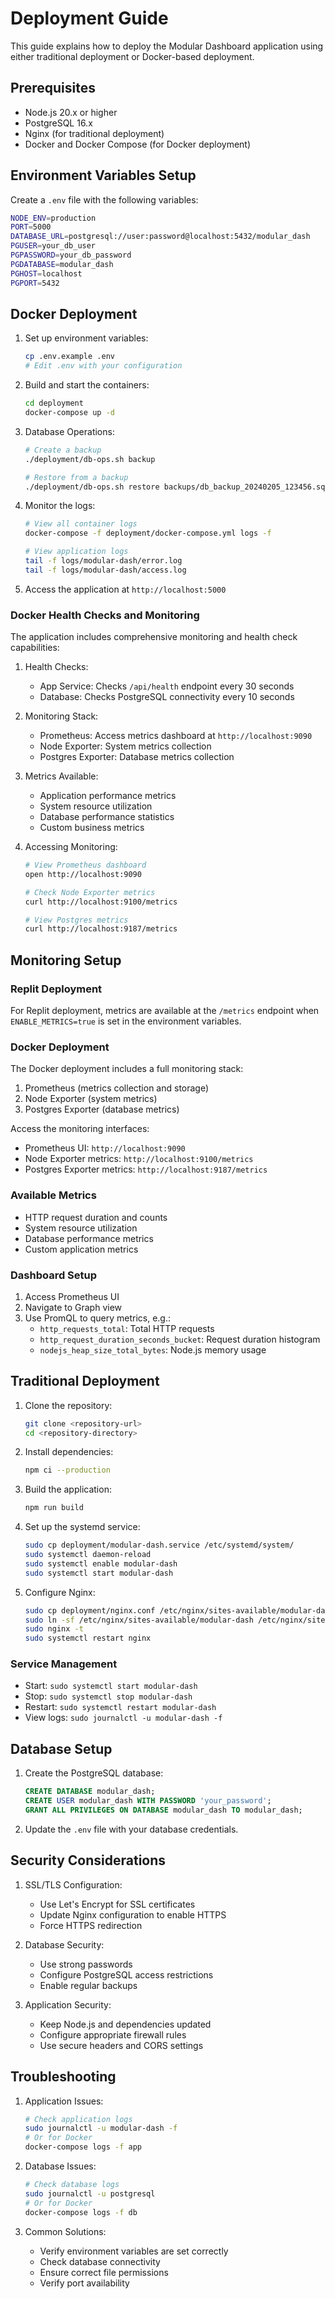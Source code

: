 # Deployment Guide

This guide explains how to deploy the Modular Dashboard application using either traditional deployment or Docker-based deployment.

## Prerequisites

- Node.js 20.x or higher
- PostgreSQL 16.x
- Nginx (for traditional deployment)
- Docker and Docker Compose (for Docker deployment)

## Environment Variables Setup

Create a `.env` file with the following variables:

```bash
NODE_ENV=production
PORT=5000
DATABASE_URL=postgresql://user:password@localhost:5432/modular_dash
PGUSER=your_db_user
PGPASSWORD=your_db_password
PGDATABASE=modular_dash
PGHOST=localhost
PGPORT=5432
```

## Docker Deployment

1. Set up environment variables:
   ```bash
   cp .env.example .env
   # Edit .env with your configuration
   ```

2. Build and start the containers:
   ```bash
   cd deployment
   docker-compose up -d
   ```

3. Database Operations:
   ```bash
   # Create a backup
   ./deployment/db-ops.sh backup

   # Restore from a backup
   ./deployment/db-ops.sh restore backups/db_backup_20240205_123456.sql
   ```

4. Monitor the logs:
   ```bash
   # View all container logs
   docker-compose -f deployment/docker-compose.yml logs -f

   # View application logs
   tail -f logs/modular-dash/error.log
   tail -f logs/modular-dash/access.log
   ```

4. Access the application at `http://localhost:5000`

### Docker Health Checks and Monitoring

The application includes comprehensive monitoring and health check capabilities:

1. Health Checks:
   - App Service: Checks `/api/health` endpoint every 30 seconds
   - Database: Checks PostgreSQL connectivity every 10 seconds

2. Monitoring Stack:
   - Prometheus: Access metrics dashboard at `http://localhost:9090`
   - Node Exporter: System metrics collection
   - Postgres Exporter: Database metrics collection

3. Metrics Available:
   - Application performance metrics
   - System resource utilization
   - Database performance statistics
   - Custom business metrics

4. Accessing Monitoring:
   ```bash
   # View Prometheus dashboard
   open http://localhost:9090

   # Check Node Exporter metrics
   curl http://localhost:9100/metrics

   # View Postgres metrics
   curl http://localhost:9187/metrics
   ```

## Monitoring Setup

### Replit Deployment
For Replit deployment, metrics are available at the `/metrics` endpoint when `ENABLE_METRICS=true` is set in the environment variables.

### Docker Deployment
The Docker deployment includes a full monitoring stack:

1. Prometheus (metrics collection and storage)
2. Node Exporter (system metrics)
3. Postgres Exporter (database metrics)

Access the monitoring interfaces:
- Prometheus UI: `http://localhost:9090`
- Node Exporter metrics: `http://localhost:9100/metrics`
- Postgres Exporter metrics: `http://localhost:9187/metrics`

### Available Metrics
- HTTP request duration and counts
- System resource utilization
- Database performance metrics
- Custom application metrics

### Dashboard Setup
1. Access Prometheus UI
2. Navigate to Graph view
3. Use PromQL to query metrics, e.g.:
   - `http_requests_total`: Total HTTP requests
   - `http_request_duration_seconds_bucket`: Request duration histogram
   - `nodejs_heap_size_total_bytes`: Node.js memory usage

## Traditional Deployment

1. Clone the repository:
   ```bash
   git clone <repository-url>
   cd <repository-directory>
   ```

2. Install dependencies:
   ```bash
   npm ci --production
   ```

3. Build the application:
   ```bash
   npm run build
   ```

4. Set up the systemd service:
   ```bash
   sudo cp deployment/modular-dash.service /etc/systemd/system/
   sudo systemctl daemon-reload
   sudo systemctl enable modular-dash
   sudo systemctl start modular-dash
   ```

5. Configure Nginx:
   ```bash
   sudo cp deployment/nginx.conf /etc/nginx/sites-available/modular-dash
   sudo ln -sf /etc/nginx/sites-available/modular-dash /etc/nginx/sites-enabled/
   sudo nginx -t
   sudo systemctl restart nginx
   ```

### Service Management

- Start: `sudo systemctl start modular-dash`
- Stop: `sudo systemctl stop modular-dash`
- Restart: `sudo systemctl restart modular-dash`
- View logs: `sudo journalctl -u modular-dash -f`

## Database Setup

1. Create the PostgreSQL database:
   ```sql
   CREATE DATABASE modular_dash;
   CREATE USER modular_dash WITH PASSWORD 'your_password';
   GRANT ALL PRIVILEGES ON DATABASE modular_dash TO modular_dash;
   ```

2. Update the `.env` file with your database credentials.

## Security Considerations

1. SSL/TLS Configuration:
   - Use Let's Encrypt for SSL certificates
   - Update Nginx configuration to enable HTTPS
   - Force HTTPS redirection

2. Database Security:
   - Use strong passwords
   - Configure PostgreSQL access restrictions
   - Enable regular backups

3. Application Security:
   - Keep Node.js and dependencies updated
   - Configure appropriate firewall rules
   - Use secure headers and CORS settings

## Troubleshooting

1. Application Issues:
   ```bash
   # Check application logs
   sudo journalctl -u modular-dash -f
   # Or for Docker
   docker-compose logs -f app
   ```

2. Database Issues:
   ```bash
   # Check database logs
   sudo journalctl -u postgresql
   # Or for Docker
   docker-compose logs -f db
   ```

3. Common Solutions:
   - Verify environment variables are set correctly
   - Check database connectivity
   - Ensure correct file permissions
   - Verify port availability
